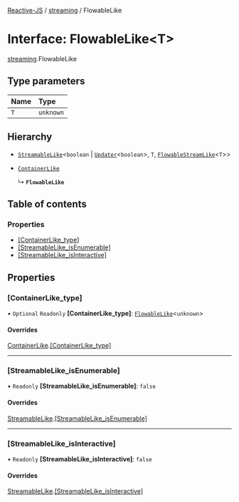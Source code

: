 [Reactive-JS](../README.md) / [streaming](../modules/streaming.md) / FlowableLike

# Interface: FlowableLike<T\>

[streaming](../modules/streaming.md).FlowableLike

## Type parameters

| Name | Type |
| :------ | :------ |
| `T` | `unknown` |

## Hierarchy

- [`StreamableLike`](streaming.StreamableLike.md)<`boolean` \| [`Updater`](../modules/functions.md#updater)<`boolean`\>, `T`, [`FlowableStreamLike`](streaming.FlowableStreamLike.md)<`T`\>\>

- [`ContainerLike`](containers.ContainerLike.md)

  ↳ **`FlowableLike`**

## Table of contents

### Properties

- [[ContainerLike\_type]](streaming.FlowableLike.md#[containerlike_type])
- [[StreamableLike\_isEnumerable]](streaming.FlowableLike.md#[streamablelike_isenumerable])
- [[StreamableLike\_isInteractive]](streaming.FlowableLike.md#[streamablelike_isinteractive])

## Properties

### [ContainerLike\_type]

• `Optional` `Readonly` **[ContainerLike\_type]**: [`FlowableLike`](streaming.FlowableLike.md)<`unknown`\>

#### Overrides

[ContainerLike](containers.ContainerLike.md).[[ContainerLike_type]](containers.ContainerLike.md#[containerlike_type])

___

### [StreamableLike\_isEnumerable]

• `Readonly` **[StreamableLike\_isEnumerable]**: ``false``

#### Overrides

[StreamableLike](streaming.StreamableLike.md).[[StreamableLike_isEnumerable]](streaming.StreamableLike.md#[streamablelike_isenumerable])

___

### [StreamableLike\_isInteractive]

• `Readonly` **[StreamableLike\_isInteractive]**: ``false``

#### Overrides

[StreamableLike](streaming.StreamableLike.md).[[StreamableLike_isInteractive]](streaming.StreamableLike.md#[streamablelike_isinteractive])
